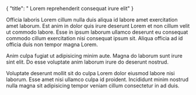 {
  "title": " Lorem reprehenderit consequat irure elit"
}

Officia laboris Lorem cillum nulla duis aliqua id labore amet exercitation amet laborum. Est anim in dolor quis irure deserunt Lorem et non cillum velit ut commodo labore. Esse in ipsum laborum ullamco deserunt eu consequat commodo cillum exercitation nisi consequat ipsum sit. Aliqua officia ad id officia duis non tempor magna Lorem.

Anim culpa fugiat ut adipisicing minim aute. Magna do laborum sunt irure sint elit. Do esse voluptate anim laborum irure do deserunt nostrud.

Voluptate deserunt mollit sit do culpa Lorem dolor eiusmod labore nisi laborum. Esse amet nisi ullamco culpa id proident. Incididunt minim nostrud nulla magna sit adipisicing tempor veniam cillum consectetur in ad duis.
